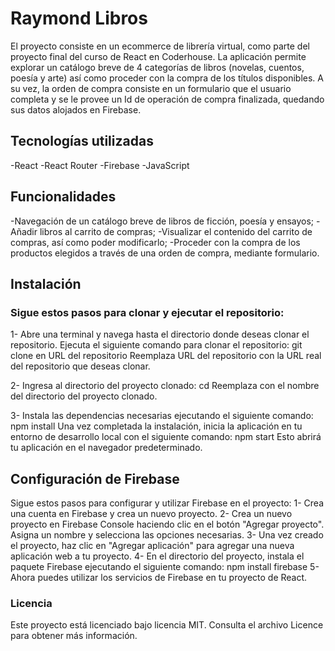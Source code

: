 # Raymond Libros
El proyecto consiste en un ecommerce de librería virtual, como parte del proyecto final del curso de React en Coderhouse. La aplicación permite explorar un catálogo breve de 4 categorías de libros (novelas, cuentos, poesía y arte) así como proceder con la compra de los títulos disponibles. A su vez, la orden de compra consiste en un formulario que el usuario completa y se le provee un Id de operación de compra finalizada, quedando sus datos alojados en Firebase.

## Tecnologías utilizadas
-React
-React Router
-Firebase
-JavaScript

## Funcionalidades
-Navegación de un catálogo breve de libros de ficción, poesía y ensayos;
-Añadir libros al carrito de compras;
-Visualizar el contenido del carrito de compras, así como poder modificarlo;
-Proceder con la compra de los productos elegidos a través de una orden de compra, mediante formulario.

## Instalación

### Sigue estos pasos para clonar y ejecutar el repositorio:

1- Abre una terminal y navega hasta el directorio donde deseas clonar el repositorio. 
   Ejecuta el siguiente comando para clonar el repositorio:
   git clone en URL del repositorio
   Reemplaza URL del repositorio con la URL real del repositorio que deseas clonar.

2- Ingresa al directorio del proyecto clonado:
   cd <nombre del directorio del proyecto>
   Reemplaza <nombre del directorio del proyecto> con el nombre del directorio del proyecto clonado.

3- Instala las dependencias necesarias ejecutando el siguiente comando:
   npm install
   Una vez completada la instalación, inicia la aplicación en tu entorno de desarrollo local con el   siguiente comando: npm start
   Esto abrirá tu aplicación en el navegador predeterminado.

## Configuración de Firebase
 Sigue estos pasos para configurar y utilizar Firebase en el proyecto:
 1- Crea una cuenta en Firebase y crea un nuevo proyecto.
 2- Crea un nuevo proyecto en Firebase Console haciendo clic en el botón "Agregar proyecto". Asigna un nombre y selecciona las opciones necesarias.
 3- Una vez creado el proyecto, haz clic en "Agregar aplicación" para agregar una nueva aplicación web a tu proyecto.
 4- En el directorio del proyecto, instala el paquete Firebase ejecutando el siguiente comando:
    npm install firebase
 5- Ahora puedes utilizar los servicios de Firebase en tu proyecto de React.

 ### Licencia
 Este proyecto está licenciado bajo licencia MIT. Consulta el archivo Licence para obtener más información.